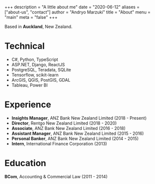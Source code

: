 +++
description = "A little about me"
date = "2020-06-12"
aliases = ["about-us", "contact"]
author = "Andryo Marzuki"
title = "About"
menu = "main"
meta = "false"
+++

Based in **Auckland**, New Zealand.

# Technical

* C#, Python, TypeScript
* ASP.NET, Django, ReactJS
* PostgreSQL, Teradata, SQLite
* Tensorflow, scikit-learn
* ArcGIS, QGIS, PostGIS, GDAL
* Tableau, Power BI

# Experience

* **Insights Manager**, ANZ Bank New Zealand Limited (2018 - Present)
* **Director**, Rentgo New Zealand Limited (2018 - 2020)
* **Associate**, ANZ Bank New Zealand Limited (2016 - 2018)
* **Assistant Manager**, ANZ Bank New Zealand Limited (2015 - 2016)
* **Personal Banker**, ANZ Bank New Zealand Limited (2014 - 2015)
* **Intern**, International Finance Corporation (2013)

# Education

**BCom**, Accounting & Commercial Law (2011 - 2014)